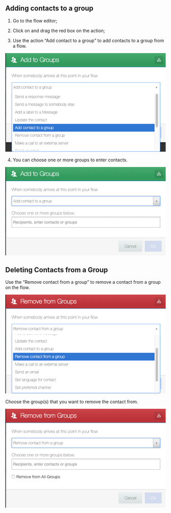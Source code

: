 ## Adding contacts to a group ##

1. Go to the flow editor;

2. Click on and drag the red box on the action;

3. Use the action “Add contact to a group” to add contacts to a group from a flow.

![](/img/flow/flow31.png)

4. You can choose one or more groups to enter contacts.

![](/img/flow/flow32.png)

## Deleting Contacts from a Group ##

Use the “Remove contact from a group” to remove a contact from a group on the flow.

![](/img/flow/flow33.png)

Choose the group(s) that you want to remove the contact from.

![](/img/flow/flow34.png)
